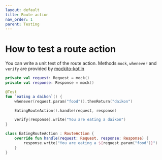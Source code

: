 ```yaml
---
layout: default
title: Route action
nav_order: 1
parent: Testing
---
```


# How to test a route action

You can write a unit test of the route action.
Methods `mock`, `whenever` and `verify` are provided by [mockito-kotlin](https://github.com/nhaarman/mockito-kotlin)

```kotlin
private val request: Request = mock()
private val response: Response = mock()

@Test
fun `eating a daikon`() {
    whenever(request.param("food")).thenReturn("daikon")

    EatingRouteAction().handle(request, response)

    verify(response).write("You are eating a daikon")
}

class EatingRouteAction : RouteAction {
    override fun handle(request: Request, response: Response) {
        response.write("You are eating a ${request.param("food")}")
    }
}
```